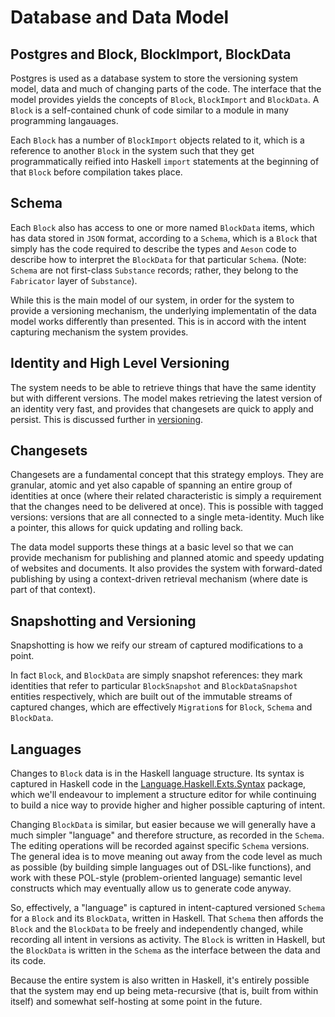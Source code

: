 # Database and Data Model

## Postgres and Block, BlockImport, BlockData

Postgres is used as a database system to store the versioning system model, data and much of changing parts of the code. The interface that the model provides yields the concepts of `Block`, `BlockImport` and `BlockData`. A `Block` is a self-contained chunk of code similar to a module in many programming langauages.

Each `Block` has a number of `BlockImport` objects related to it, which is a reference to another `Block` in the system such that they get programmatically reified into Haskell `import` statements at the beginning of that `Block` before compilation takes place.

## Schema

Each `Block` also has access to one or more named `BlockData` items, which has data stored in `JSON` format, according to a `Schema`, which is a `Block` that simply has the code required to describe the types and `Aeson` code to describe how to interpret the `BlockData` for that particular `Schema`. (Note: `Schema` are not first-class `Substance` records; rather, they belong to the `Fabricator` layer of `Substance`).

While this is the main model of our system, in order for the system to provide a versioning mechanism, the underlying implementatin of the data model works differently than presented. This is in accord with the intent capturing mechanism the system provides.

## Identity and High Level Versioning

The system needs to be able to retrieve things that have the same identity but with different versions. The model makes retrieving the latest version of an identity very fast, and provides that changesets are quick to apply and persist. This is discussed further in [versioning](versioning.md).

## Changesets

Changesets are a fundamental concept that this strategy employs. They are granular, atomic and yet also capable of spanning an entire group of identities at once (where their related characteristic is simply a requirement that the changes need to be delivered at once). This is possible with tagged versions: versions that are all connected to a single meta-identity. Much like a pointer, this allows for quick updating and rolling back.

The data model supports these things at a basic level so that we can provide mechanism for publishing and planned atomic and speedy updating of websites and documents. It also provides the system with forward-dated publishing by using a context-driven retrieval mechanism (where date is part of that context).

## Snapshotting and Versioning

Snapshotting is how we reify our stream of captured modifications to a point.

In fact `Block`, and `BlockData` are simply snapshot references: they mark identities that refer to particular `BlockSnapshot` and `BlockDataSnapshot` entities respectively, which are built out of the immutable streams of captured changes, which are effectively `Migration`s for `Block`, `Schema` and `BlockData`.

## Languages

Changes to `Block` data is in the Haskell language structure. Its syntax is captured in Haskell code in the [Language.Haskell.Exts.Syntax](https://hackage.haskell.org/package/haskell-src-exts-1.18.2/docs/Language-Haskell-Exts-Syntax.html#t:Exp) package, which we'll endeavour to implement a structure editor for while continuing to build a nice way to provide higher and higher possible capturing of intent.

Changing `BlockData` is similar, but easier because we will generally have a much simpler "language" and therefore structure, as recorded in the `Schema`. The editing operations will be recorded against specific `Schema` versions. The general idea is to move meaning out away from the code level as much as possible (by building simple languages out of DSL-like functions), and work with these POL-style (problem-oriented language) semantic level constructs which may eventually allow us to generate code anyway.

So, effectively, a "language" is captured in intent-captured versioned `Schema` for a `Block` and its `BlockData`, written in Haskell. That `Schema` then affords the `Block` and the `BlockData` to be freely and independently changed, while recording all intent in versions as activity. The `Block` is written in Haskell, but the `BlockData` is written in the `Schema` as the interface between the data and its code.

Because the entire system is also written in Haskell, it's entirely possible that the system may end up being meta-recursive (that is, built from within itself) and somewhat self-hosting at some point in the future.

